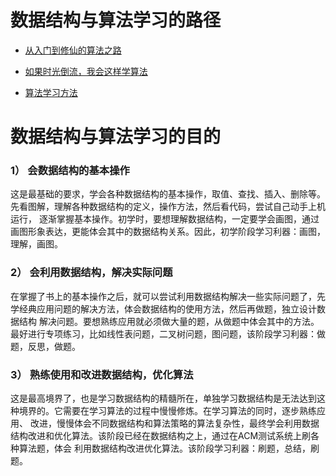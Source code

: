 

# 数据结构与算法学习的路径

* [从入门到修仙的算法之路](https://mp.weixin.qq.com/s?__biz=MzI5MzYzMDAwNw==&mid=2247484319&idx=1&sn=11f9bce35fae40dd2ed54b2b3c785425&chksm=ec6e7ac7db19f3d14c11cd9e6e03f4ef2d31d45332979cf44711f15213dd964d8ced00643260&token=516051101&lang=zh_CN#rd)

* [如果时光倒流，我会这样学算法](https://mp.weixin.qq.com/s?__biz=MzI5MzYzMDAwNw==&mid=2247483728&idx=1&sn=da73111b02f90df1c9f251b6c6c1e23f&chksm=ec6e7808db19f11e18e677096da7e9049c741cf4f5a6d08003c0d396ae41176aa2a2d80f8ec8&scene=21#wechat_redirect)

* [算法学习方法](https://github.com/stevenli91748/Data-Structure-and-Algorithmic/blob/master/Algorithmic/算法学习方法.md)


# 数据结构与算法学习的目的

### 1） 会数据结构的基本操作

这是最基础的要求，学会各种数据结构的基本操作，取值、查找、插入、删除等。先看图解，理解各种数据结构的定义，操作方法，然后看代码，尝试自己动手上机运行，
逐渐掌握基本操作。初学时，要想理解数据结构，一定要学会画图，通过画图形象表达，更能体会其中的数据结构关系。因此，初学阶段学习利器：画图，理解，画图。

### 2） 会利用数据结构，解决实际问题

在掌握了书上的基本操作之后，就可以尝试利用数据结构解决一些实际问题了，先学经典应用问题的解决方法，体会数据结构的使用方法，然后再做题，独立设计数据结构
解决问题。要想熟练应用就必须做大量的题，从做题中体会其中的方法。最好进行专项练习，比如线性表问题，二叉树问题，图问题，该阶段学习利器：做题，反思，做题。

### 3） 熟练使用和改进数据结构，优化算法

这是最高境界了，也是学习数据结构的精髓所在，单独学习数据结构是无法达到这种境界的。它需要在学习算法的过程中慢慢修炼。在学习算法的同时，逐步熟练应用、
改进，慢慢体会不同数据结构和算法策略的算法复杂性，最终学会利用数据结构改进和优化算法。该阶段已经在数据结构之上，通过在ACM测试系统上刷各种算法题，体会
利用数据结构改进优化算法。该阶段学习利器：刷题，总结，刷题。

